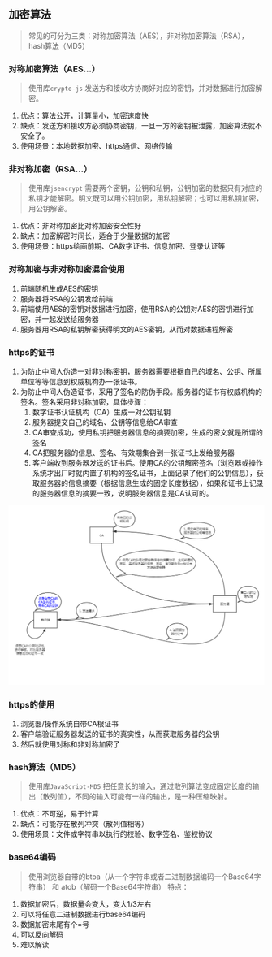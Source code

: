 ## 加密算法
> 常见的可分为三类：对称加密算法（AES），非对称加密算法（RSA），hash算法（MD5）

### 对称加密算法（AES...）
> 使用库```crypto-js```
发送方和接收方协商好对应的密钥，并对数据进行加密解密。

1. 优点：算法公开，计算量小，加密速度快
2. 缺点：发送方和接收方必须协商密钥，一旦一方的密钥被泄露，加密算法就不安全了。
3. 使用场景：本地数据加密、https通信、网络传输

### 非对称加密（RSA...）
> 使用库```jsencrypt```
需要两个密钥，公钥和私钥，公钥加密的数据只有对应的私钥才能解密。明文既可以用公钥加密，用私钥解密；也可以用私钥加密，用公钥解密。

1. 优点：非对称加密比对称加密安全性好
2. 缺点：加密解密时间长，适合于少量数据的加密
3. 使用场景：https绘画前期、CA数字证书、信息加密、登录认证等


### 对称加密与非对称加密混合使用
1. 前端随机生成AES的密钥
2. 服务器将RSA的公钥发给前端
3. 前端使用AES的密钥对数据进行加密，使用RSA的公钥对AES的密钥进行加密，并一起发送给服务器
4. 服务器用RSA的私钥解密获得明文的AES密钥，从而对数据进程解密

### https的证书
1. 为防止中间人伪造一对非对称密钥，服务器需要根据自己的域名、公钥、所属单位等等信息到权威机构办一张证书。
2. 为防止中间人伪造证书，采用了签名的防伪手段。服务器的证书有权威机构的签名。签名采用非对称加密，具体步骤：
    1. 数字证书认证机构（CA）生成一对公钥私钥
    2. 服务器提交自己的域名、公钥等信息给CA审查
    3. CA审查成功，使用私钥把服务器信息的摘要加密，生成的密文就是所谓的签名
    4. CA把服务器的信息、签名、有效期集合到一张证书上发给服务器
    5. 客户端收到服务器发送的证书后。使用CA的公钥解密签名（浏览器或操作系统才出厂时就内置了机构的签名证书，上面记录了他们的公钥信息），获取服务器的信息摘要（根据信息生成的固定长度数据），如果和证书上记录的服务器信息的摘要一致，说明服务器信息是CA认可的。

![image](https://github.com/AddJunZ/Front-End/blob/master/img/https.png)

### https的使用
1. 浏览器/操作系统自带CA根证书
2. 客户端验证服务器发送的证书的真实性，从而获取服务器的公钥
3. 然后就使用对称和非对称加密了

### hash算法（MD5）
> 使用库```JavaScript-MD5```
把任意长的输入，通过散列算法变成固定长度的输出（散列值），不同的输入可能有一样的输出，是一种压缩映射。

1. 优点：不可逆，易于计算
2. 缺点：可能存在散列冲突（散列值相等）
3. 使用场景：文件或字符串以执行的校验、数字签名、鉴权协议


### base64编码
> 使用浏览器自带的btoa（从一个字符串或者二进制数据编码一个Base64字符串） 和 atob（解码一个Base64字符串）
特点：
1. 数据加密后，数据量会变大，变大1/3左右
2. 可以将任意二进制数据进行base64编码
3. 数据加密末尾有个=号
4. 可以反向解码
5. 难以解读

